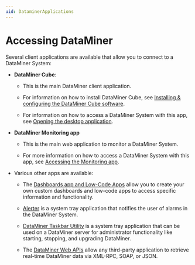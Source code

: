 ```yaml
---
uid: DataminerApplications
---
```


# Accessing DataMiner

Several client applications are available that allow you to connect to a DataMiner System:

- **DataMiner Cube**:

  - This is the main DataMiner client application.

  - For information on how to install DataMiner Cube, see [Installing & configuring the DataMiner Cube software](xref:Installing_configuring_the_DataMiner_Cube_software).

  - For information on how to access a DataMiner System with this app, see [Opening the desktop application](xref:Opening_the_desktop_app).

- **DataMiner Monitoring app**

  - This is the main web application to monitor a DataMiner System.

  - For more information on how to access a DataMiner System with this app, see [Accessing the Monitoring app](xref:Accessing_the_Monitoring_app).

- Various other apps are available:

  - The [Dashboards app and Low-Code Apps](xref:Dashboards_and_Low_Code_Apps) allow you to create your own custom dashboards and low-code apps to access specific information and functionality.

  - [Alerter](xref:Accessing_Alerter) is a system tray application that notifies the user of alarms in the DataMiner System.

  - [DataMiner Taskbar Utility](xref:Accessing_the_DataMiner_Taskbar_Utility) is a system tray application that can be used on a DataMiner server for administrator functionality like starting, stopping, and upgrading DataMiner.

  - The [DataMiner Web APIs](xref:WS_v1) allow any third-party application to retrieve real-time DataMiner data via XML-RPC, SOAP, or JSON.
